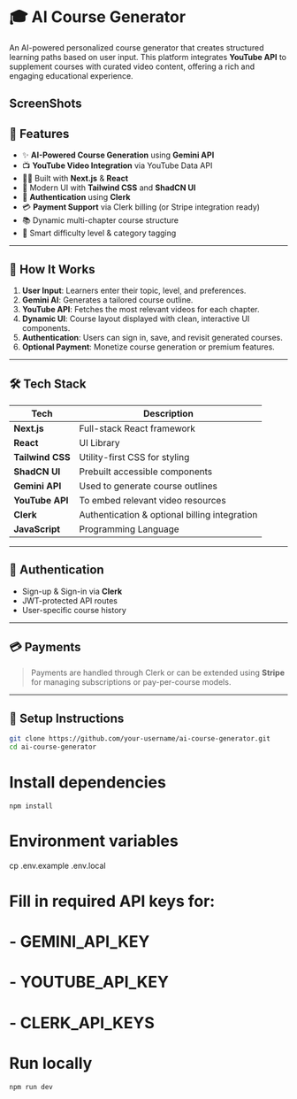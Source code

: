 # 🎓 AI Course Generator

An AI-powered personalized course generator that creates structured learning paths based on user input. This platform integrates **YouTube API** to supplement courses with curated video content, offering a rich and engaging educational experience.

## ScreenShots
## 🚀 Features

- ✨ **AI-Powered Course Generation** using **Gemini API**
- 📺 **YouTube Video Integration** via YouTube Data API
- 🧑‍💻 Built with **Next.js** & **React**
- 💅 Modern UI with **Tailwind CSS** and **ShadCN UI**
- 🔐 **Authentication** using **Clerk**
- 💳 **Payment Support** via Clerk billing (or Stripe integration ready)
- 📚 Dynamic multi-chapter course structure
- 🧠 Smart difficulty level & category tagging

---

## 🧠 How It Works

1. **User Input**: Learners enter their topic, level, and preferences.
2. **Gemini AI**: Generates a tailored course outline.
3. **YouTube API**: Fetches the most relevant videos for each chapter.
4. **Dynamic UI**: Course layout displayed with clean, interactive UI components.
5. **Authentication**: Users can sign in, save, and revisit generated courses.
6. **Optional Payment**: Monetize course generation or premium features.

---

## 🛠️ Tech Stack

| Tech            | Description                                 |
|-----------------|---------------------------------------------|
| **Next.js**     | Full-stack React framework                  |
| **React**       | UI Library                                  |
| **Tailwind CSS**| Utility-first CSS for styling               |
| **ShadCN UI**   | Prebuilt accessible components              |
| **Gemini API**  | Used to generate course outlines            |
| **YouTube API** | To embed relevant video resources           |
| **Clerk**       | Authentication & optional billing integration |
| **JavaScript**  | Programming Language                        |

---

## 🔐 Authentication

- Sign-up & Sign-in via **Clerk**
- JWT-protected API routes
- User-specific course history

---

## 💳 Payments

> Payments are handled through Clerk or can be extended using **Stripe** for managing subscriptions or pay-per-course models.

---

## 🧪 Setup Instructions

```bash
git clone https://github.com/your-username/ai-course-generator.git
cd ai-course-generator
```
# Install dependencies
```
npm install
```
# Environment variables
cp .env.example .env.local
# Fill in required API keys for:
# - GEMINI_API_KEY
# - YOUTUBE_API_KEY
# - CLERK_API_KEYS

# Run locally
```
npm run dev
```
